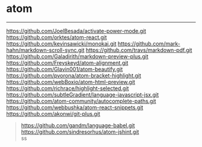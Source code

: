 # atom
---
https://github.com/JoelBesada/activate-power-mode.git
https://github.com/orktes/atom-react.git
https://github.com/kevinsawicki/monokai.git
https://github.com/mark-hahn/markdown-scroll-sync.git
https://github.com/travs/markdown-pdf.git
https://github.com/Galadirith/markdown-preview-plus.git
https://github.com/Freyskeyd/atom-alignment.git
https://github.com/Glavin001/atom-beautify.git
https://github.com/pvorona/atom-bracket-highlight.git
https://github.com/webBoxio/atom-html-preview.git
https://github.com/richrace/highlight-selected.git
https://github.com/subtleGradient/language-javascript-jsx.git
https://github.com/atom-community/autocomplete-paths.git
https://github.com/webbushka/atom-react-snippets.git
https://github.com/akonwi/git-plus.git

>https://github.com/gandm/language-babel.git  
https://github.com/sindresorhus/atom-jshint.git  
ss
